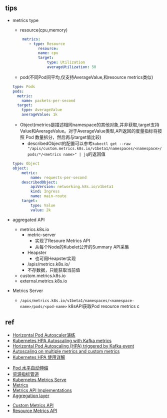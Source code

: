 
## tips
+ metrics type
    - resource(cpu,memory)
        ```yml
         metrics:
            - type: Resource
                resource:
                name: cpu
                target:
                    type: Utilization
                    averageUtilization: 50
        ```
    - pod(不同Pod间平均,仅支持AverageValue,和resource metrics类似)
    ```yml
    type: Pods
    pods:
      metric:
        name: packets-per-second
      target:
        type: AverageValue
        averageValue: 1k
    ```
    - Object(metrics是描述相同namespace的其他对象,并非获取,target支持Value和AverageValue。对于AverageValue类型,API返回的度量指标将按照 Pod 数量拆分，然后再与target值比较)
        + describedObject的配置可以参考`kubectl get --raw "/apis/custom.metrics.k8s.io/v1beta1/namespaces/<namespace>/pods/*/<metrics name>" | jq`的返回值
    ```yml
    type: Object
    object:
        metric:
            name: requests-per-second
        describedObject:
            apiVersion: networking.k8s.io/v1beta1
            kind: Ingress
            name: main-route
        target:
            type: Value
            value: 2k
    ```

+ aggregated API
    - metrics.k8s.io
        + metric-server
            - 实现了Resoure Metrics API
            - 从每个Node的Kubelet公开的Summary API采集
        + Heapster
            - 也可用Heapster实现 
        + /apis/metrics.k8s.io/
        + 不存数据，只能获取当前值
    - custom.metrics.k8s.io
    - external.metrics.k8s.io

+ Metrics Server
    - `/apis/metrics.k8s.io/v1beta1/namespaces/<namespace-name>/pods/<pod-name>` k8sAPI获取Pod resource metrics c

## ref
<!-- practice -->
+ [Horizontal Pod Autoscaler演练](https://kubernetes.io/zh/docs/tasks/run-application/horizontal-pod-autoscale-walkthrough/)
+ [Kubernetes HPA Autoscaling with Kafka metrics](https://medium.com/google-cloud/kubernetes-hpa-autoscaling-with-kafka-metrics-88a671497f07)
+ [Horizontal Pod Autoscaling (HPA) triggered by Kafka event](https://medium.com/@ranrubin/horizontal-pod-autoscaling-hpa-triggered-by-kafka-event-f30fe99f3948)
+ [Autoscaling on multiple metrics and custom metrics](https://kubernetes.io/docs/tasks/run-application/horizontal-pod-autoscale-walkthrough/#autoscaling-on-multiple-metrics-and-custom-metrics)
+ [Kubernetes HPA 使用详解](https://www.qikqiak.com/post/k8s-hpa-usage/)
<!-- detail -->
+ [Pod 水平自动伸缩](https://kubernetes.io/zh/docs/tasks/run-application/horizontal-pod-autoscale/)
+ [资源指标管道](https://kubernetes.io/zh/docs/tasks/debug-application-cluster/resource-metrics-pipeline/)
+ [Kubernetes Metrics Serve](https://github.com/kubernetes-sigs/metrics-server)
+ [Metrics](https://github.com/kubernetes/metrics)
+ [Metrics API Implementations](https://github.com/kubernetes/metrics/blob/master/IMPLEMENTATIONS.md)
+ [Aggregation layer](https://kubernetes.io/docs/concepts/extend-kubernetes/api-extension/apiserver-aggregation/)
<!-- API pth -->
+ [Custom Metrics API](https://github.com/kubernetes/community/blob/master/contributors/design-proposals/instrumentation/custom-metrics-api.md)
+ [Resource Metrics API](https://github.com/kubernetes/community/blob/master/contributors/design-proposals/instrumentation/resource-metrics-api.md)